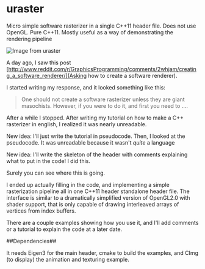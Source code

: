 # uraster

Micro simple software rasterizer in a single C++11 header file.  Does not use OpenGL.  Pure C++11.   Mostly useful as a way of demonstrating the rendering pipeline

![Image from uraster](https://raw.githubusercontent.com/Steve132/uraster/master/example/screenshot.jpg)

A day ago, I saw this post [http://www.reddit.com/r/GraphicsProgramming/comments/2whjam/creating_a_software_renderer/](Asking how to create a software renderer).

I started writing my response, and it looked something like this:

> One should not create a software rasterizer unless they are giant masochists.  However, if you were to do it, and first you need to ....
    
After a while I stopped.  After writing my tutorial on how to make a C++ rasterizer in english, I realized it was nearly unreadable.

New idea:  I'll just write the tutorial in pseudocode.  Then, I looked at the pseudocode.  It was unreadable because it wasn't *quite* a language

New idea: I'll write the skeleton of the header with comments explaining what to put in the code!  I did this.

Surely you can see where this is going.   

I ended up actually filling in the code, and implementing a simple rasterization pipeline all in one C++11 header standalone header file.  The interface is similar to a dramatically simplified version of OpenGL2.0 with shader support, that is only capable of drawing interleaved arrays of vertices from index buffers.

There are a couple examples showing how you use it, and I'll add comments or a tutorial to explain the code at a later date.

##Dependencies##

It needs Eigen3 for the main header, cmake to build the examples, and CImg (to display) the animation and texturing example.
